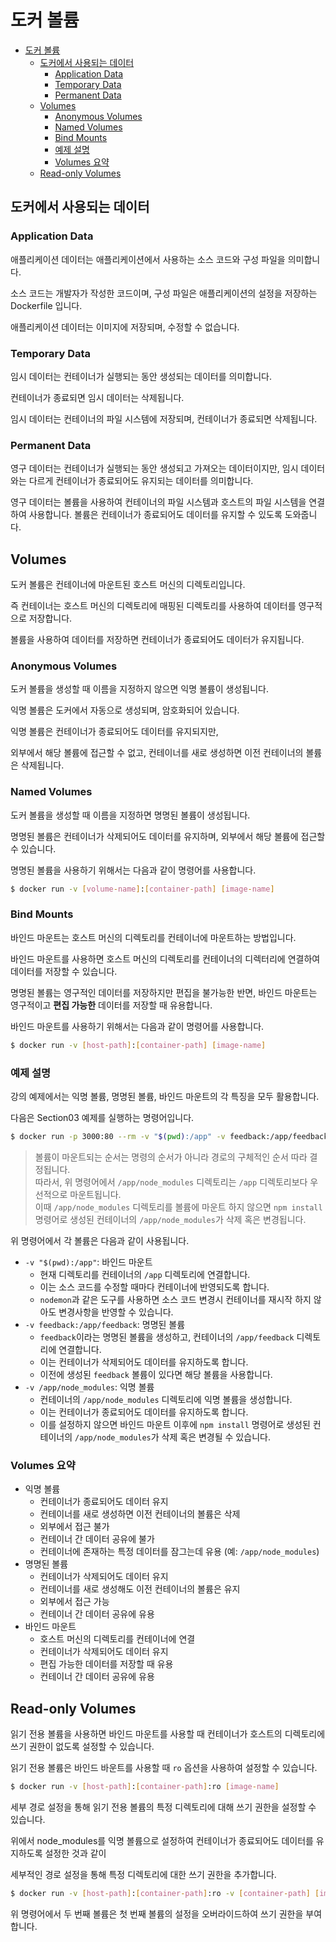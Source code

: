 # 도커 볼륨 

- [도커 볼륨](#도커-볼륨)
  - [도커에서 사용되는 데이터](#도커에서-사용되는-데이터)
    - [Application Data](#application-data)
    - [Temporary Data](#temporary-data)
    - [Permanent Data](#permanent-data)
  - [Volumes](#volumes)
    - [Anonymous Volumes](#anonymous-volumes)
    - [Named Volumes](#named-volumes)
    - [Bind Mounts](#bind-mounts)
    - [예제 설명](#예제-설명)
    - [Volumes 요약](#volumes-요약)
  - [Read-only Volumes](#read-only-volumes)

## 도커에서 사용되는 데이터

### Application Data 

애플리케이션 데이터는 애플리케이션에서 사용하는 소스 코드와 구성 파일을 의미합니다.

소스 코드는 개발자가 작성한 코드이며, 구성 파일은 애플리케이션의 설정을 저장하는 Dockerfile 입니다.

애플리케이션 데이터는 이미지에 저장되며, 수정할 수 없습니다.

### Temporary Data

임시 데이터는 컨테이너가 실행되는 동안 생성되는 데이터를 의미합니다.

컨테이너가 종료되면 임시 데이터는 삭제됩니다.

임시 데이터는 컨테이너의 파일 시스템에 저장되며, 컨테이너가 종료되면 삭제됩니다.

### Permanent Data

영구 데이터는 컨테이너가 실행되는 동안 생성되고 가져오는 데이터이지만,
임시 데이터와는 다르게 컨테이너가 종료되어도 유지되는 데이터를 의미합니다.

영구 데이터는 볼륨을 사용하여 컨테이너의 파일 시스템과 호스트의 파일 시스템을 연결하여 사용합니다.
볼륨은 컨테이너가 종료되어도 데이터를 유지할 수 있도록 도와줍니다.

## Volumes

도커 볼륨은 컨테이너에 마운트된 호스트 머신의 디렉토리입니다.

즉 컨테이너는 호스트 머신의 디렉토리에 매핑된 디렉토리를 사용하여 데이터를 영구적으로 저장합니다.

볼륨을 사용하여 데이터를 저장하면 컨테이너가 종료되어도 데이터가 유지됩니다.

### Anonymous Volumes

도커 볼륨을 생성할 때 이름을 지정하지 않으면 익명 볼륨이 생성됩니다.

익명 볼륨은 도커에서 자동으로 생성되며, 암호화되어 있습니다. 

익명 볼륨은 컨테이너가 종료되어도 데이터를 유지되지만,

외부에서 해당 볼륨에 접근할 수 없고,
컨테이너를 새로 생성하면 이전 컨테이너의 볼륨은 삭제됩니다.

### Named Volumes

도커 볼륨을 생성할 때 이름을 지정하면 명명된 볼륨이 생성됩니다.

명명된 볼륨은 컨테이너가 삭제되어도 데이터를 유지하며,
외부에서 해당 볼륨에 접근할 수 있습니다.

명명된 볼륨을 사용하기 위해서는 다음과 같이 명령어를 사용합니다.

```bash
$ docker run -v [volume-name]:[container-path] [image-name]
```

### Bind Mounts

바인드 마운트는 호스트 머신의 디렉토리를 컨테이너에 마운트하는 방법입니다.

바인드 마운트를 사용하면 호스트 머신의 디렉토리를 컨테이너의 디렉터리에 연결하여 데이터를 저장할 수 있습니다.

명명된 볼륨는 영구적인 데이터를 저장하지만 편집을 불가능한 반면, 
바인드 마운트는 영구적이고 **편집 가능한** 데이터를 저장할 때 유용합니다. 

바인드 마운트를 사용하기 위해서는 다음과 같이 명령어를 사용합니다.

```bash
$ docker run -v [host-path]:[container-path] [image-name]
```

### 예제 설명

강의 예제에서는 익명 볼륨, 명명된 볼륨, 바인드 마운트의 각 특징을 모두 활용합니다.

다음은 Section03 예제를 실행하는 명령어입니다.

```bash
$ docker run -p 3000:80 --rm -v "$(pwd):/app" -v feedback:/app/feedback -v /app/node_modules feedback-app:volumes
```

> 볼륨이 마운트되는 순서는 명령의 순서가 아니라 경로의 구체적인 순서 따라 결정됩니다.  
> 따라서, 위 명령어에서 `/app/node_modules` 디렉토리는 `/app` 디렉토리보다 우선적으로 마운트됩니다.  
> 이때 `/app/node_modules` 디렉토리를 볼륨에 마운트 하지 않으면 `npm install` 명령어로 생성된 컨테이너의 `/app/node_modules`가 삭제 혹은 변경됩니다.

위 명령어에서 각 볼륨은 다음과 같이 사용됩니다.

* `-v "$(pwd):/app"`: 바인드 마운트
  * 현재 디렉토리를 컨테이너의 `/app` 디렉토리에 연결합니다.
  * 이는 소스 코드를 수정할 때마다 컨테이너에 반영되도록 합니다.
  * `nodemon`과 같은 도구를 사용하면 소스 코드 변경시 컨테이너를 재시작 하지 않아도 변경사항을 반영할 수 있습니다.
* `-v feedback:/app/feedback`: 명명된 볼륨
  * `feedback`이라는 명명된 볼륨을 생성하고, 컨테이너의 `/app/feedback` 디렉토리에 연결합니다.
  * 이는 컨테이너가 삭제되어도 데이터를 유지하도록 합니다.
  * 이전에 생성된 `feedback` 볼륨이 있다면 해당 볼륨을 사용합니다.
* `-v /app/node_modules`: 익명 볼륨
  * 컨테이너의 `/app/node_modules` 디렉토리에 익명 볼륨을 생성합니다.
  * 이는 컨테이너가 종료되어도 데이터를 유지하도록 합니다.
  * 이를 설정하지 않으면 바인드 마운트 이후에 `npm install` 명령어로 생성된 컨테이너의 `/app/node_modules`가 삭제 혹은 변경될 수 있습니다.

### Volumes 요약

* 익명 볼륨
  * 컨테이너가 종료되어도 데이터 유지
  * 컨테이너를 새로 생성하면 이전 컨테이너의 볼륨은 삭제
  * 외부에서 접근 불가
  * 컨테이너 간 데이터 공유에 불가
  * 컨테이너에 존재하는 특정 데이터를 잠그는데 유용 (예: `/app/node_modules`)
* 명명된 볼륨
  * 컨테이너가 삭제되어도 데이터 유지
  * 컨테이너를 새로 생성해도 이전 컨테이너의 볼륨은 유지
  * 외부에서 접근 가능
  * 컨테이너 간 데이터 공유에 유용
* 바인드 마운트
  * 호스트 머신의 디렉토리를 컨테이너에 연결
  * 컨테이너가 삭제되어도 데이터 유지
  * 편집 가능한 데이터를 저장할 때 유용
  * 컨테이너 간 데이터 공유에 유용

## Read-only Volumes

읽기 전용 볼륨을 사용하면 바인드 마운트를 사용할 때 컨테이너가 호스트의 디렉토리에 쓰기 권한이 없도록 설정할 수 있습니다.

읽기 전용 볼륨은 바인드 바운트를 사용할 때 `ro` 옵션을 사용하여 설정할 수 있습니다.

```bash
$ docker run -v [host-path]:[container-path]:ro [image-name]
```

세부 경로 설정을 통해 읽기 전용 볼륨의 특정 디렉토리에 대해 쓰기 권한을 설정할 수 있습니다.

위에서 node_modules를 익명 볼륨으로 설정하여 컨테이너가 종료되어도 데이터를 유지하도록 설정한 것과 같이

세부적인 경로 설정을 통해 특정 디렉토리에 대한 쓰기 권한을 추가합니다.

```bash
$ docker run -v [host-path]:[container-path]:ro -v [container-path] [image-name]
```

위 명령어에서 두 번째 볼륨은 첫 번째 볼륨의 설정을 오버라이드하여 쓰기 권한을 부여합니다.
